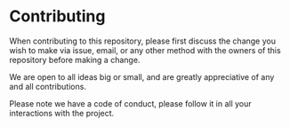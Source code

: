 # Contributing

When contributing to this repository, please first discuss the change you wish to make via issue,
email, or any other method with the owners of this repository before making a change. 

We are open to all ideas big or small, and are greatly appreciative of any and all contributions.

Please note we have a code of conduct, please follow it in all your interactions with the project.